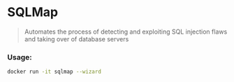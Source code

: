 # SQLMap
> Automates the process of detecting and exploiting SQL injection flaws and taking over of database servers  
  
### Usage:
```bash
docker run -it sqlmap --wizard
```